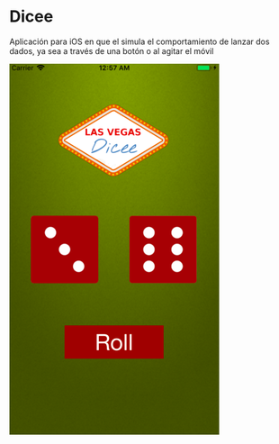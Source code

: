 # Dicee
Aplicación para iOS en que el simula el comportamiento de lanzar dos dados, ya sea a través de una botón o al agitar el móvil

![Dados](dice.png)
